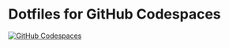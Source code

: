 # Dotfiles for GitHub Codespaces

[![GitHub Codespaces](https://i.imgur.com/4BWbfhg.png)](https://imgur.com/gallery/079FJlK)
